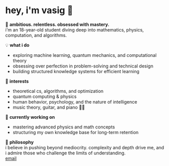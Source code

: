 # hey, i'm vasig 👋  

🚀 **ambitious. relentless. obsessed with mastery.**  
i'm an 18-year-old student diving deep into mathematics, physics, computation, and algorithms.

💡 **what i do**  
- exploring machine learning, quantum mechanics, and computational theory  
- obsessing over perfection in problem-solving and technical design  
- building structured knowledge systems for efficient learning  

🎯 **interests**  
- theoretical cs, algorithms, and optimization  
- quantum computing & physics  
- human behavior, psychology, and the nature of intelligence  
- music theory, guitar, and piano 🎸🎹  

📖 **currently working on**  
- mastering advanced physics and math concepts  
- structuring my own knowledge base for long-term retention  

💭 **philosophy**  
i believe in pushing beyond mediocrity. complexity and depth drive me, and i admire those who challenge the limits of understanding.  
[email](mailto:agvasig19@gmail.com) 


<!---
VasigAG/VasigAG is a ✨ special ✨ repository because its `README.md` (this file) appears on your GitHub profile.
You can click the Preview link to take a look at your changes.
--->
